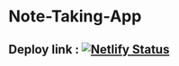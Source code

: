 # Note-Taking-App

## Deploy link : [![Netlify Status](https://api.netlify.com/api/v1/badges/6cef1667-aca5-42b4-9b7e-74229591ce0c/deploy-status)](https://app.netlify.com/sites/notes-aplicationn/deploys)
